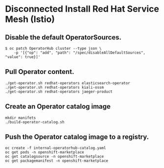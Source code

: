 # Disconnected Install Red Hat Service Mesh (Istio)

## Disable the default OperatorSources.

```
$ oc patch OperatorHub cluster --type json \
    -p '[{"op": "add", "path": "/spec/disableAllDefaultSources", "value": true}]'
```

## Pull Operator content.

```
./get-operator.sh redhat-operators elasticsearch-operator
./get-operator.sh redhat-operators kiali-ossm
./get-operator.sh redhat-operators jaeger-product

```

## Create an Operator catalog image

```
mkdir manifets
./build-operator-catalog.sh 

```

## Push the Operator catalog image to a registry. 

```
oc create -f internal-operatorhub-catalog.yaml
oc get pods -n openshift-marketplace
oc get catalogsource -n openshift-marketplace
oc get packagemanifest -n openshift-marketplace

```


